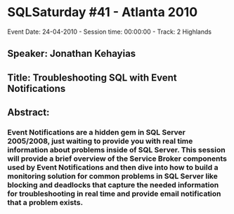 # SQLSaturday #41 - Atlanta 2010
Event Date: 24-04-2010 - Session time: 00:00:00 - Track: 2 Highlands
## Speaker: Jonathan Kehayias
## Title: Troubleshooting SQL with Event Notifications
## Abstract:
### Event Notifications are a hidden gem in SQL Server 2005/2008, just waiting to provide you with real time information about problems inside of SQL Server. This session will provide a brief overview of the Service Broker components used by Event Notifications and then dive into how to build a monitoring solution for common problems in SQL Server like blocking and deadlocks that capture the needed information for troubleshooting in real time and provide email notification that a problem exists.
